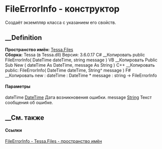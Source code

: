 # FileErrorInfo - конструктор
Создаёт экземпляр класса с указанием его свойств.
## __Definition
 **Пространство имён:** [Tessa.Files](N_Tessa_Files.htm)  
 **Сборка:** Tessa (в Tessa.dll) Версия: 3.6.0.17
C# __Копировать
     public FileErrorInfo(
    	DateTime dateTime,
    	string message
    )
VB __Копировать
     Public Sub New ( 
    	dateTime As DateTime,
    	message As String
    )
C++ __Копировать
     public:
    FileErrorInfo(
    	DateTime dateTime, 
    	String^ message
    )
F# __Копировать
     new : 
            dateTime : DateTime * 
            message : string -> FileErrorInfo
#### Параметры
dateTime [DateTime](https://learn.microsoft.com/dotnet/api/system.datetime)
    Дата возникновения ошибки.
message [String](https://learn.microsoft.com/dotnet/api/system.string)
    Текст сообщения об ошибке.
##  __См. также
#### Ссылки
[FileErrorInfo - ](T_Tessa_Files_FileErrorInfo.htm)
[Tessa.Files - пространство имён](N_Tessa_Files.htm)
